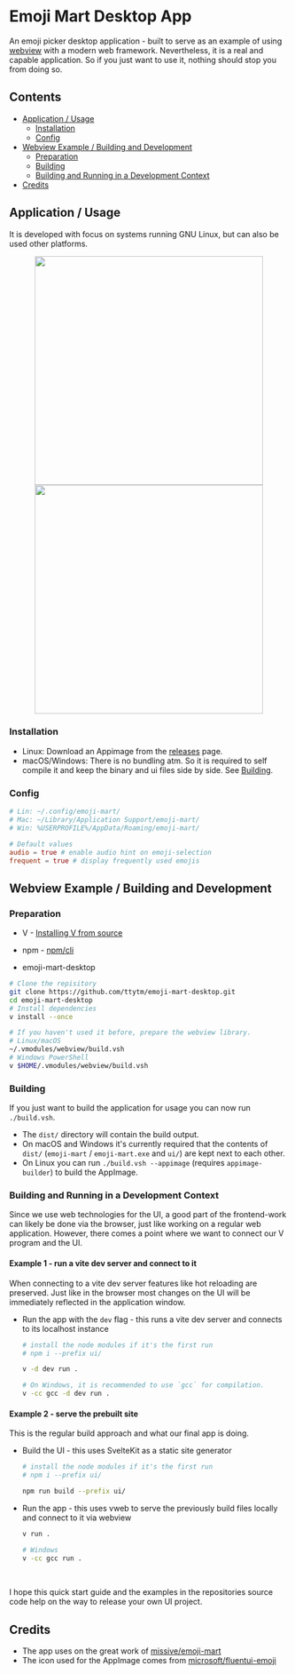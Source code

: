 # Emoji Mart Desktop App

An emoji picker desktop application - built to serve as an example of using [webview](https://github.com/ttytm/webview) with a modern web framework.
Nevertheless, it is a real and capable application. So if you just want to use it, nothing should stop you from doing so.

## Contents

- [Application / Usage](#application--usage)
  - [Installation](#installation)
  - [Config](#config)
- [Webview Example / Building and Development](#webview-example--building-and-development)
  - [Preparation](#preparation)
  - [Building](#building)
  - [Building and Running in a Development Context](#building-and-running-in-a-development-context)
- [Credits](#credits)

## Application / Usage

It is developed with focus on systems running GNU Linux, but can also be used other platforms.

<div align="center">
  <img width="412" src="https://github.com/ttytm/emoji-mart-desktop/assets/34311583/bce465bb-9d72-4c96-af94-e3a758657bc3">
  <img width="412" src="https://github.com/ttytm/emoji-mart-desktop/assets/34311583/b01099d8-6883-4c4b-9346-975bf675b0a4">
</div>

### Installation

- Linux: Download an Appimage from the [releases](https://github.com/ttytm/emoji-mart-desktop/releases) page.
- macOS/Windows: There is no bundling atm. So it is required to self compile it and keep the binary and ui files side by side. See [Building](#preparation).

### Config

```toml
# Lin: ~/.config/emoji-mart/
# Mac: ~/Library/Application Support/emoji-mart/
# Win: %USERPROFILE%/AppData/Roaming/emoji-mart/

# Default values
audio = true # enable audio hint on emoji-selection
frequent = true # display frequently used emojis
```

## Webview Example / Building and Development

### Preparation

- V - [Installing V from source](https://github.com/vlang/v#installing-v-from-source)

- npm - [npm/cli](https://github.com/npm/cli)

- emoji-mart-desktop

```sh
# Clone the repisitory
git clone https://github.com/ttytm/emoji-mart-desktop.git
cd emoji-mart-desktop
# Install dependencies
v install --once

# If you haven't used it before, prepare the webview library.
# Linux/macOS
~/.vmodules/webview/build.vsh
# Windows PowerShell
v $HOME/.vmodules/webview/build.vsh
```

### Building

If you just want to build the application for usage you can now run `./build.vsh`.

- The `dist/` directory will contain the build output.
- On macOS and Windows it's currently required that the contents of `dist/` (`emoji-mart` / `emoji-mart.exe` and `ui/`) are kept next to each other.
- On Linux you can run `./build.vsh --appimage` (requires `appimage-builder`) to build the AppImage.

### Building and Running in a Development Context

Since we use web technologies for the UI, a good part of the frontend-work can likely be done via the browser, just like working on a regular web application.
However, there comes a point where we want to connect our V program and the UI.

#### Example 1 - run a vite dev server and connect to it

When connecting to a vite dev server features like hot reloading are preserved.
Just like in the browser most changes on the UI will be immediately reflected in the application window.

- Run the app with the `dev` flag - this runs a vite dev server and connects to its localhost instance

  ```sh
  # install the node modules if it's the first run
  # npm i --prefix ui/

  v -d dev run .

  # On Windows, it is recommended to use `gcc` for compilation.
  v -cc gcc -d dev run .
  ```

#### Example 2 - serve the prebuilt site

This is the regular build approach and what our final app is doing.

- Build the UI - this uses SvelteKit as a static site generator

  ```sh
  # install the node modules if it's the first run
  # npm i --prefix ui/

  npm run build --prefix ui/
  ```

- Run the app - this uses vweb to serve the previously build files locally and connect to it via webview

  ```sh
  v run .

  # Windows
  v -cc gcc run .
  ```

<br>

I hope this quick start guide and the examples in the repositories source code help on the way to release your own UI project.

## Credits

- The app uses on the great work of [missive/emoji-mart](https://github.com/missive/emoji-mart)
- The icon used for the AppImage comes from [microsoft/fluentui-emoji](https://github.com/microsoft/fluentui-emoji)
